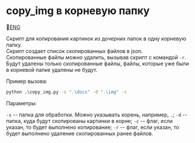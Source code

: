 # copy_img в корневую папку

📜[ENG](README_ENG.md)  

Скрипт для копирования картинок из дочерних папок в одну корневую папку.  
Скрипт создает список скопированных файлов в json.  
Скопированные файлы можно удалить, вызывав скрипт с командой `-r`. Будут удалены только скопированные файлы, файлы, которые уже были в корневой папке удалены не будут.

Пример вызова:

```bat
python .\copy_img.py -s ".\docs" -d ".\img" -c
```

Параметры:

`-s` -- папка для обработки. Можно указывать корень, например, `.`;
`-d` -- папка, куда будут скопированы картинки в корне;
`-c` -- флаг, если указан, то будет выполнено копирование;
`-r` -- флаг, если указан, то будет выполнено удаление скопированных ранее файлов.
